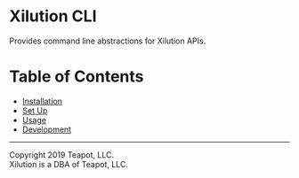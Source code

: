 # Xilution CLI

Provides command line abstractions for Xilution APIs.

# Table of Contents

* [Installation](./docs/installation.md)
* [Set Up](docs/set-up.md)
* [Usage](./docs/usage.md)
* [Development](./docs/development.md)

---
Copyright 2019 Teapot, LLC.  
Xilution is a DBA of Teapot, LLC.
